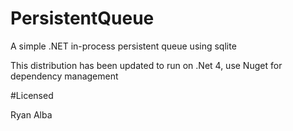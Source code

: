 # PersistentQueue
A simple .NET in-process persistent queue using sqlite

This distribution has been updated to run on .Net 4, use Nuget for dependency management

#Licensed

Ryan Alba